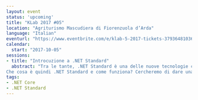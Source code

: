 ```yaml
---
layout: event
status: 'upcoming'
title: "KLab 2017 #05"
location: "Agriturismo Mascudiera di Fiorenzuola d’Arda"
language: "Italian"
eventurl: "https://www.eventbrite.com/e/klab-5-2017-tickets-37936481036"
calendar:
  start: "2017-10-05"
sessions:
- title: "Introcuzione a .NET Standard"
  abstract: "Tra le tante, .NET Standard è una delle nuove tecnologie che sono emerse dalla potente iniziativa Open Source guidata da Microsoft. .NET Standard non è solo una maniera più efficiente per usare pacchetti Nuget, è una maniera più efficiente e più semplice di utilizzare pacchetti Nuget cross-platform.
Che cosa è quindi .NET Standard e come funziona? Cercheremo di dare una risposta a queste domande e allo stesso tempo ci addentreremo nei menadri della "magia" che consente a .NET Standard di funzionare."
tags:
- .NET Core
- .NET Standard
---
```

